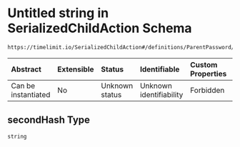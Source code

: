 # Untitled string in SerializedChildAction Schema

```txt
https://timelimit.io/SerializedChildAction#/definitions/ParentPassword/properties/secondHash
```



| Abstract            | Extensible | Status         | Identifiable            | Custom Properties | Additional Properties | Access Restrictions | Defined In                                                                                     |
| :------------------ | :--------- | :------------- | :---------------------- | :---------------- | :-------------------- | :------------------ | :--------------------------------------------------------------------------------------------- |
| Can be instantiated | No         | Unknown status | Unknown identifiability | Forbidden         | Allowed               | none                | [SerializedChildAction.schema.json*](SerializedChildAction.schema.json "open original schema") |

## secondHash Type

`string`
